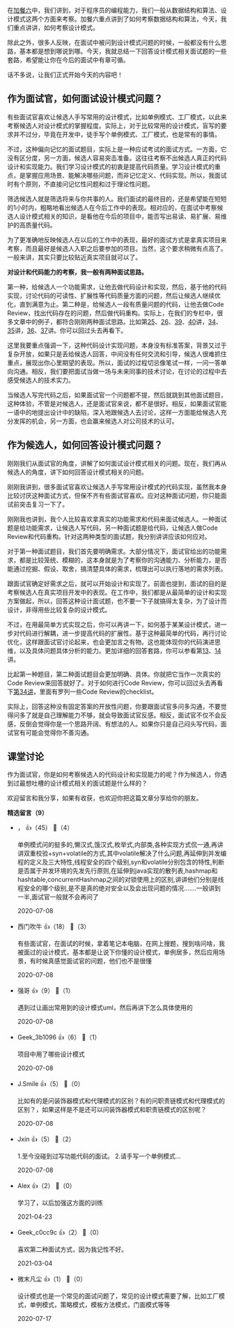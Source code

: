 在[加餐六](https://time.geekbang.org/column/article/255697)中，我们讲到，对于程序员的编程能力，我们一般从数据结构和算法、设计模式这两个方面来考察。加餐六重点讲到了如何考察数据结构和算法，今天，我们重点讲讲，如何考察设计模式。

除此之外，很多人反映，在面试中被问到设计模式问题的时候，一般都没有什么思路，基本都是想到哪说到哪。今天，我就总结一下回答设计模式相关面试题的一些套路，希望能让你在今后的面试中有章可循。

话不多说，让我们正式开始今天的内容吧！

## 作为面试官，如何面试设计模式问题？

有些面试官喜欢让候选人手写常用的设计模式，比如单例模式、工厂模式，以此来考察候选人对设计模式的掌握程度。实际上，对于比较常用的设计模式，盲写的要求并不过分，毕竟在开发中，徒手写个单例模式、工厂模式，也是常有的事情。

不过，这种偏向记忆的面试题目，实际上是一种应试考试的面试方式。一方面，它没有区分度，另一方面，候选人容易突击准备。这往往考察不出候选人真正的代码设计和实现能力。我们学习设计模式的初衷是提高代码质量。学习设计模式的重点，是掌握应用场景、能解决哪些问题，而非记忆定义、代码实现。所以，我面试时有个原则，不直接问记忆性问题和过于理论性问题。

筛选候选人就是筛选将来与你共事的人。我们面试的最终目的，还是希望能在短短的1小时内，粗略地看出候选人在今后工作中的表现。相对应的，在面试中考察候选人设计模式相关的知识，是看他在今后的项目中，能否写出易读、易扩展、易维护的高质量代码。

为了更准确地反映候选人在以后的工作中的表现，最好的面试方式是拿真实项目来考察，而且最好是候选人入职之后要参加的项目。当然，这个要求稍微有点高了。一般来讲，其实只要比较贴近真实项目就可以了。

**对设计和代码能力的考察，我一般有两种面试思路。**

第一种，给候选人一个功能需求，让他去做代码设计和实现，然后，基于他的代码实现，讨论代码的可读性、扩展性等代码质量方面的问题，然后让候选人继续优化，直到满意为止。第二种是，给候选人一段有质量问题的代码，让他去做Code Review，找出代码存在的问题，然后做代码重构。实际上，在我们的专栏中，很多文章中的例子，都符合刚刚两种面试思路。比如第[25](https://time.geekbang.org/column/article/179644)、[26](https://time.geekbang.org/column/article/179673)、[39](https://time.geekbang.org/column/article/193221)、[40](https://time.geekbang.org/column/article/193555)讲，[34](https://time.geekbang.org/column/article/190979)、[35](https://time.geekbang.org/column/article/191621)讲，[36](https://time.geekbang.org/column/article/191642)、[37](https://time.geekbang.org/column/article/191647)讲。你可以回过头去再看下。

这里我要重点强调一下，这种代码设计实现问题，本身没有标准答案，背景又过于复杂开放，如果只是丢给候选人回答，中间没有任何交流和引导，候选人很难抓住重点，展现出你心里期望的表现。所以，面试的过程切忌像笔试一样，一问一答单向沟通。相反，我们要把面试当做一场与未来同事的技术讨论，在讨论的过程中去感受候选人的技术实力。

当候选人写完代码之后，如果面试官一个问题都不提，然后就跳到其他面试题目，这种体验，不管是对候选人，还是面试官来说，都不是很好。相反，如果面试官能一语中的地提出设计中的缺陷，深入地跟候选人去讨论，这样一方面能给候选人充分发挥的机会，另一方面，也会赢来候选人对公司技术的认可。

## 作为候选人，如何回答设计模式问题？

刚刚我们从面试官的角度，讲解了如何面试设计模式相关的问题。现在，我们再从候选人的角度，讲下如何回答设计模式相关的问题。

刚刚我讲到，很多面试官喜欢让候选人手写常用设计模式的代码实现，虽然我本身比较讨厌这种面试方式，但保不齐有些面试官喜欢。应对这种面试问题，你只能面试前突击复习一下了。

刚刚我也讲到，我个人比较喜欢拿真实的功能需求和代码来面试候选人。一种面试题是给功能需求，让候选人写代码，另一种面试题是给代码，让候选人做Code Review和代码重构。针对这两种类型的面试题，我分别讲讲应该如何应对。

对于第一种面试题目，我们首先要明确需求。大部分情况下，面试官给出的功能需求，都是比较笼统、模糊的，这本身就是为了考察你的沟通能力、分析能力，是否能通过挖掘、假设、取舍，搞清楚具体的需求，梳理出可以执行落地的需求列表。

跟面试官确定好需求之后，就可以开始设计和实现了。前面也提到，面试的目的是考察候选人在真实项目开发中的表现。在工作中，我们都是从最简单的设计和实现方案做起，所以，回答这种设计面试题，也不要一下子就搞得太复杂，为了设计而设计，非得用些比较复杂的设计模式。

不过，在用最简单方式实现之后，你可以再讲一下，如何基于某某设计模式，进一步对代码进行解耦，进一步提高代码的扩展性。基于这种最简单的代码，再行讨论优化，这样跟面试官讨论起来，也会更加言之有物。这也能体现你的代码演进思维，以及具体问题具体分析的能力。更加详细的回答套路，你可以参看第[13](https://time.geekbang.org/column/article/171760)、[14](https://time.geekbang.org/column/article/171767)讲。

比起第一种题目，第二种面试题目会更加明确、具体。你就把它当作一次真实的Code Review来回答就好了。对于如何进行Code Review，你可以回过头去再看下[第34讲](https://time.geekbang.org/column/article/190979)，里面有罗列一些Code Review的checklist。

实际上，回答这种没有固定答案的开放性问题，你要跟面试官多问多沟通，不要觉得问多了就是自己理解能力不够，就会导致面试官反感。相反，面试官不仅不会反感，反倒会觉得你是一个思路开阔、有想法的人。如果你只是自己闷头写代码，面试官有可能会觉得你不善沟通。

## 课堂讨论

作为面试官，你是如何考察候选人的代码设计和实现能力的呢？作为候选人，你遇到过最想吐槽的设计模式相关的面试题是什么样的？

欢迎留言和我分享，如果有收获，也欢迎你把这篇文章分享给你的朋友。
<div><strong>精选留言（9）</strong></div><ul>
<li><span>，</span> 👍（45） 💬（4）<p>单例模式问的挺多的,懒汉式,饿汉式,枚举式,内部类,各种实现方式侃一通,再讲讲双重校验+syn+volatile的方式,其中volatile解决了什么问题,再延伸到并发编程的定义及三大特性,线程安全的四个级别,syn和volatile分别包含的特性,判断是否属于并发环境的先发先行原则,在延伸到java实现的散列表,hashmap和hashtable,concurrentHashmap之间的对锁使用上的区别,讲讲他们分别是线程安全的哪个级别,是不是真的绝对安全以及会出现问题的情况.......一般讲到一半,面试官一般就不会再问了</p>2020-07-08</li><br/><li><span>西门吹牛</span> 👍（18） 💬（3）<p>有些面试官，在面试的时候，拿着笔记本电脑，在网上搜题，搜到啥问啥，我被面过的设计模式，基本都是让说下你懂的设计模式，单例居多，然后应用场景，有时候真感觉面试官的问题，他们也不是很懂</p>2020-07-08</li><br/><li><span>强哥</span> 👍（9） 💬（1）<p>遇到过让画出常用到的设计模式uml，然后再讲下怎么具体使用的</p>2020-07-08</li><br/><li><span>Geek_3b1096</span> 👍（6） 💬（1）<p>项目中用了哪些设计模式</p>2020-07-08</li><br/><li><span>J.Smile</span> 👍（5） 💬（0）<p>比如有的是问装饰器模式和代理模式的区别？有的问职责链模式和代理模式的区别？，如果这样是不是还可以问装饰器模式和职责链模式的区别呢？</p>2020-07-08</li><br/><li><span>Jxin</span> 👍（5） 💬（2）<p>1.至今没碰到过写功能代码的面试。
2.请手写一个单例模式...</p>2020-07-08</li><br/><li><span>Alex</span> 👍（2） 💬（0）<p>学习了，以后加强这方面的训练</p>2021-04-23</li><br/><li><span>Geek_c0cc9c</span> 👍（2） 💬（0）<p>喜欢第二种面试方式，因为我记性不好。</p>2021-03-04</li><br/><li><span>微末凡尘</span> 👍（1） 💬（0）<p>设计模式也是一个常见的面试问题了，常见的设计模式需要了解，比如工厂模式，单例模式，策略模式，模板方法模式，门面模式等等</p>2020-07-17</li><br/>
</ul>